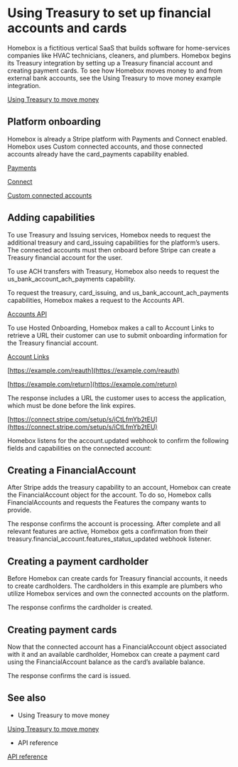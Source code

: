 # Using Treasury to set up financial accounts and cards

Homebox is a fictitious vertical SaaS that builds software for home-services companies like HVAC technicians, cleaners, and plumbers. Homebox begins its Treasury integration by setting up a Treasury financial account and creating payment cards. To see how Homebox moves money to and from external bank accounts, see the Using Treasury to move money example integration.

[Using Treasury to move money](/treasury/examples/moving-money)

## Platform onboarding

Homebox is already a Stripe platform with Payments and Connect enabled. Homebox uses Custom connected accounts, and those connected accounts already have the card_payments capability enabled.

[Payments](/payments)

[Connect](/connect)

[Custom connected accounts](/connect/accounts)

## Adding capabilities

To use Treasury and Issuing services, Homebox needs to request the additional treasury and card_issuing capabilities for the platform’s users. The connected accounts must then onboard before Stripe can create a Treasury financial account for the user.

To use ACH transfers with Treasury, Homebox also needs to request the us_bank_account_ach_payments capability.

To request the treasury, card_issuing, and us_bank_account_ach_payments capabilities, Homebox makes a request to the Accounts API.

[Accounts API](/api/accounts)

To use Hosted Onboarding, Homebox makes a call to Account Links to retrieve a URL their customer can use to submit onboarding information for the Treasury financial account.

[Account Links](/api/account_links)

[https://example.com/reauth](https://example.com/reauth)

[https://example.com/return](https://example.com/return)

The response includes a URL the customer uses to access the application, which must be done before the link expires.

[https://connect.stripe.com/setup/s/iCtLfmYb2tEU](https://connect.stripe.com/setup/s/iCtLfmYb2tEU)

Homebox listens for the account.updated webhook to confirm the following fields and capabilities on the connected account:

## Creating a FinancialAccount

After Stripe adds the treasury capability to an account, Homebox can create the FinancialAccount object for the account. To do so, Homebox calls FinancialAccounts and requests the Features the company wants to provide.

The response confirms the account is processing. After complete and all relevant features are active, Homebox gets a confirmation from their treasury.financial_account.features_status_updated webhook listener.

## Creating a payment cardholder

Before Homebox can create cards for Treasury financial accounts, it needs to create cardholders. The cardholders in this example are plumbers who utilize Homebox services and own the connected accounts on the platform.

The response confirms the cardholder is created.

## Creating payment cards

Now that the connected account has a FinancialAccount object associated with it and an available cardholder, Homebox can create a payment card using the FinancialAccount balance as the card’s available balance.

The response confirms the card is issued.

## See also

- Using Treasury to move money

[Using Treasury to move money](/treasury/examples/moving-money)

- API reference

[API reference](/api/treasury/financial_accounts)

